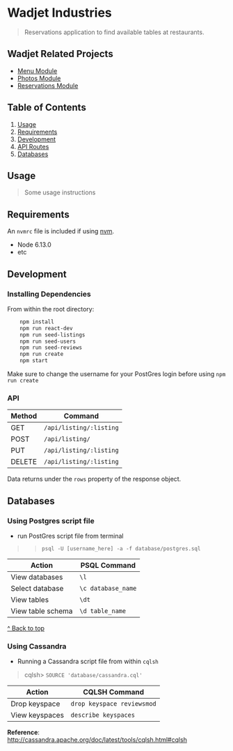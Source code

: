 # Wadjet Industries

> Reservations application to find available tables at restaurants.

## Wadjet Related Projects

  - [Menu Module](https://github.com/Wadjet-Industries/menus)
  - [Photos Module](https://github.com/Wadjet-Industries/photos)
  - [Reservations Module](https://github.com/Wadjet-Industries/reservations)

## Table of Contents

1. [Usage](#Usage)
1. [Requirements](#requirements)
1. [Development](#development)
1. [API Routes](#API)  
1. [Databases](#databases)  

## Usage

> Some usage instructions

## Requirements

An `nvmrc` file is included if using [nvm](https://github.com/creationix/nvm).

- Node 6.13.0
- etc

## Development

### Installing Dependencies

From within the root directory:

```sh
    npm install
    npm run react-dev
    npm run seed-listings
    npm run seed-users
    npm run seed-reviews
    npm run create
    npm start
```
Make sure to change the username for your PostGres login before using `npm run create`

### API 
  
|Method|Command|
|-|-|
|GET| `/api/listing/:listing`|  
|POST| `/api/listing/`  |
|PUT| `/api/listing/:listing`  |
|DELETE| `/api/listing/:listing`|

Data returns under the `rows` property of the response object.

## Databases
  
### Using Postgres script file
- run PostGres script file from terminal 
>>`psql -U [username_here] -a -f database/postgres.sql`  
  
|Action|PSQL Command|  
|-|-|  
|View databases|`\l`|
|Select database|`\c database_name`|
|View tables|`\dt`|
|View table schema|`\d table_name`|
  
[^ Back to top](#Wadjet&nbsp;Industries)  

### Using Cassandra
- Running a Cassandra script file from within `cqlsh`
> cqlsh> `SOURCE 'database/cassandra.cql'`

|Action|CQLSH Command|  
|-|-|  
|Drop keyspace|`drop keyspace reviewsmod`|
|View keyspaces|`describe keyspaces`|
  
**Reference**:  
http://cassandra.apache.org/doc/latest/tools/cqlsh.html#cqlsh